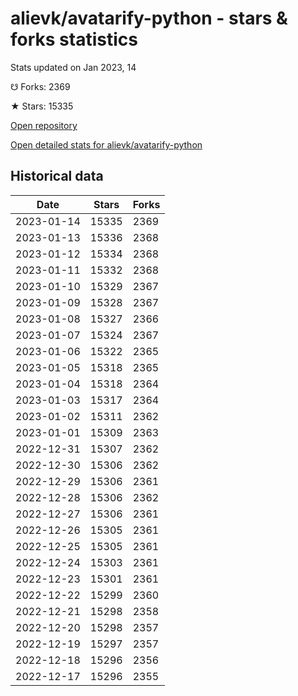 # alievk/avatarify-python - stars & forks statistics

Stats updated on Jan 2023, 14

☋ Forks: 2369

★ Stars: 15335

[Open repository](https://github.com/alievk/avatarify-python)

[Open detailed stats for alievk/avatarify-python](https://reviewgithub.com/rep/alievk/avatarify-python)

## Historical data
| Date | Stars | Forks |
|------|-------|-------|
| 2023-01-14 | 15335 | 2369 | 
| 2023-01-13 | 15336 | 2368 | 
| 2023-01-12 | 15334 | 2368 | 
| 2023-01-11 | 15332 | 2368 | 
| 2023-01-10 | 15329 | 2367 | 
| 2023-01-09 | 15328 | 2367 | 
| 2023-01-08 | 15327 | 2366 | 
| 2023-01-07 | 15324 | 2367 | 
| 2023-01-06 | 15322 | 2365 | 
| 2023-01-05 | 15318 | 2365 | 
| 2023-01-04 | 15318 | 2364 | 
| 2023-01-03 | 15317 | 2364 | 
| 2023-01-02 | 15311 | 2362 | 
| 2023-01-01 | 15309 | 2363 | 
| 2022-12-31 | 15307 | 2362 | 
| 2022-12-30 | 15306 | 2362 | 
| 2022-12-29 | 15306 | 2361 | 
| 2022-12-28 | 15306 | 2362 | 
| 2022-12-27 | 15306 | 2361 | 
| 2022-12-26 | 15305 | 2361 | 
| 2022-12-25 | 15305 | 2361 | 
| 2022-12-24 | 15303 | 2361 | 
| 2022-12-23 | 15301 | 2361 | 
| 2022-12-22 | 15299 | 2360 | 
| 2022-12-21 | 15298 | 2358 | 
| 2022-12-20 | 15298 | 2357 | 
| 2022-12-19 | 15297 | 2357 | 
| 2022-12-18 | 15296 | 2356 | 
| 2022-12-17 | 15296 | 2355 | 


